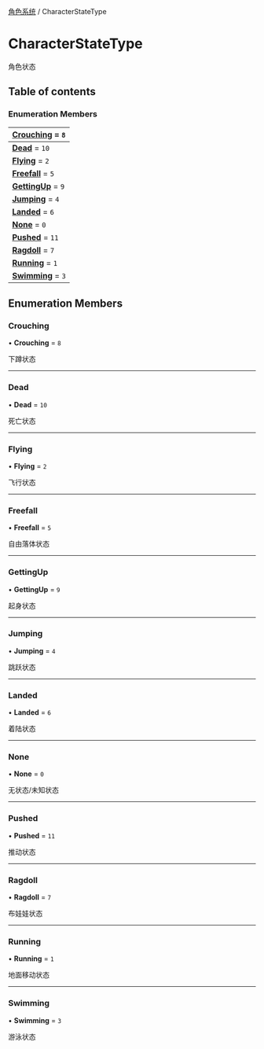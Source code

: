 [角色系统](../groups/角色系统.角色系统.md) / CharacterStateType

# CharacterStateType <Badge type="tip" text="Enumeration" /> <Score text="CharacterStateType" />

角色状态

## Table of contents

### Enumeration Members <Score text="Enumeration" /> 
| **[Crouching](mw.CharacterStateType.md#crouching)** = ``8``  |
| :----- |
| **[Dead](mw.CharacterStateType.md#dead)** = ``10`` |
| **[Flying](mw.CharacterStateType.md#flying)** = ``2`` |
| **[Freefall](mw.CharacterStateType.md#freefall)** = ``5`` |
| **[GettingUp](mw.CharacterStateType.md#gettingup)** = ``9`` |
| **[Jumping](mw.CharacterStateType.md#jumping)** = ``4`` |
| **[Landed](mw.CharacterStateType.md#landed)** = ``6`` |
| **[None](mw.CharacterStateType.md#none)** = ``0`` |
| **[Pushed](mw.CharacterStateType.md#pushed)** = ``11`` |
| **[Ragdoll](mw.CharacterStateType.md#ragdoll)** = ``7`` |
| **[Running](mw.CharacterStateType.md#running)** = ``1`` |
| **[Swimming](mw.CharacterStateType.md#swimming)** = ``3`` |

## Enumeration Members

### Crouching <Score text="Crouching" /> 

• **Crouching** = ``8``

下蹲状态

___

### Dead <Score text="Dead" /> 

• **Dead** = ``10``

死亡状态

___

### Flying <Score text="Flying" /> 

• **Flying** = ``2``

飞行状态

___

### Freefall <Score text="Freefall" /> 

• **Freefall** = ``5``

自由落体状态

___

### GettingUp <Score text="GettingUp" /> 

• **GettingUp** = ``9``

起身状态

___

### Jumping <Score text="Jumping" /> 

• **Jumping** = ``4``

跳跃状态

___

### Landed <Score text="Landed" /> 

• **Landed** = ``6``

着陆状态

___

### None <Score text="None" /> 

• **None** = ``0``

无状态/未知状态

___

### Pushed <Score text="Pushed" /> 

• **Pushed** = ``11``

推动状态

___

### Ragdoll <Score text="Ragdoll" /> 

• **Ragdoll** = ``7``

布娃娃状态

___

### Running <Score text="Running" /> 

• **Running** = ``1``

地面移动状态

___

### Swimming <Score text="Swimming" /> 

• **Swimming** = ``3``

游泳状态
